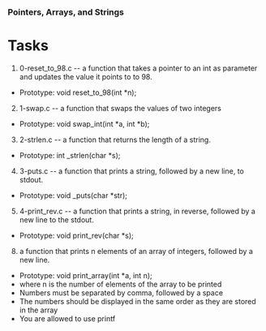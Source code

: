 ### Pointers, Arrays, and Strings
# Tasks
1. 0-reset_to_98.c -- a function that takes a pointer to an int as parameter and updates the value it points to to 98.
 - Prototype: void reset_to_98(int *n);

2. 1-swap.c -- a function that swaps the values of two integers
 - Prototype: void swap_int(int *a, int *b);

3. 2-strlen.c -- a function that returns the length of a string.

 - Prototype: int _strlen(char *s);
4. 3-puts.c -- a function that prints a string, followed by a new line, to stdout.

 - Prototype: void _puts(char *str);

5. 4-print_rev.c -- a function that prints a string, in reverse, followed by a new line to the stdout.
 - Prototype: void print_rev(char *s);


8. a function that prints n elements of an array of integers, followed by a new line.
 - Prototype: void print_array(int *a, int n);
 - where n is the number of elements of the array to be printed
 - Numbers must be separated by comma, followed by a space
 - The numbers should be displayed in the same order as they are stored in the array
 - You are allowed to use printf
